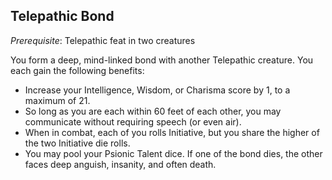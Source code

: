 ## Telepathic Bond
*Prerequisite*: Telepathic feat in two creatures

You form a deep, mind-linked bond with another Telepathic creature. You each gain the following benefits:

* Increase your Intelligence, Wisdom, or Charisma score by 1, to a maximum of 21.
* So long as you are each within 60 feet of each other, you may communicate without requiring speech (or even air).
* When in combat, each of you rolls Initiative, but you share the higher of the two Initiative die rolls.
* You may pool your Psionic Talent dice.
If one of the bond dies, the other faces deep anguish, insanity, and often death.



